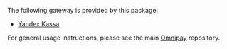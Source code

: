 The following gateway is provided by this package:

* [Yandex.Kassa](https://kassa.yandex.ru/)

For general usage instructions, please see the main [Omnipay](https://github.com/omnipay/omnipay) repository.
